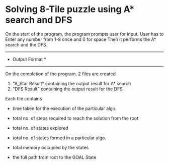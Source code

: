 # Solving 8-Tile puzzle using A* search and DFS

On the start of the program, the program prompts user for input.
User has to Enter any number from 1-8 once and 0 for space
Then it performs the A* search and the DFS.

      
*****************
* Output Format *
*****************

On the completion of the program, 2 files are created

1. "A_Star Result" containing the output result for A* search
2. "DFS Result" containing the output result for the DFS

Each file contains
 - time taken for the execution of the particular algo.
	
 - total no. of steps required to reach the solution from the root
	
 - total no. of states explored

 - total no. of states formed in a particular algo.

 - total memory occupied by the states

 - the full path from root to the GOAL State